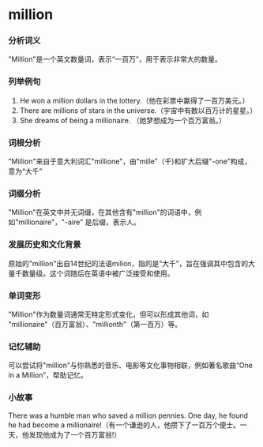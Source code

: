 # million

### 分析词义

  

"Million"是一个英文数量词，表示“一百万”，用于表示非常大的数量。

  

### 列举例句

  

1.  He won a million dollars in the lottery.（他在彩票中赢得了一百万美元。）
2.  There are millions of stars in the universe.（宇宙中有数以百万计的星星。）
3.  She dreams of being a millionaire. （她梦想成为一个百万富翁。）

  

### 词根分析

  

"Million"来自于意大利词汇"millione"，由"mille"（千)和扩大后缀"-one"构成，意为“大千”

  

### 词缀分析

  

"Million"在英文中并无词缀，在其他含有"million"的词语中，例如"millionaire"，"-aire" 是后缀，表示人。

  

### 发展历史和文化背景

  

原始的"million"出自14世纪的法语milion，指的是“大千”，旨在强调其中包含的大量千数量级。这个词随后在英语中被广泛接受和使用。

  

### 单词变形

  

"Million"作为数量词通常无特定形式变化，但可以形成其他词，如 "millionaire"（百万富翁）、"millionth"（第一百万）等。

  

### 记忆辅助

  

可以尝试将"million"与你熟悉的音乐、电影等文化事物相联，例如著名歌曲“One in a Million”，帮助记忆。

  

### 小故事

  

There was a humble man who saved a million pennies. One day, he found he had become a millionaire!（有一个谦逊的人，他攒下了一百万个便士。一天，他发现他成为了一个百万富翁!）
